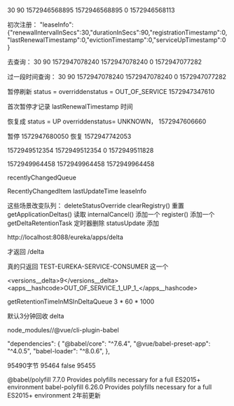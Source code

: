 <renewalIntervalInSecs>30</renewalIntervalInSecs>
<durationInSecs>90</durationInSecs>
<registrationTimestamp>1572946568895</registrationTimestamp>
<lastRenewalTimestamp>1572946568895</lastRenewalTimestamp>
<evictionTimestamp>0</evictionTimestamp>
<serviceUpTimestamp>1572946568113</serviceUpTimestamp>



初次注册：
"leaseInfo":{"renewalIntervalInSecs":30,"durationInSecs":90,"registrationTimestamp":0,"lastRenewalTimestamp":0,"evictionTimestamp":0,"serviceUpTimestamp":0}

去查询：
<renewalIntervalInSecs>30</renewalIntervalInSecs>
<durationInSecs>90</durationInSecs>
<registrationTimestamp>1572947078240</registrationTimestamp>
<lastRenewalTimestamp>1572947078240</lastRenewalTimestamp>
<evictionTimestamp>0</evictionTimestamp>
<serviceUpTimestamp>1572947077282</serviceUpTimestamp>

过一段时间查询：
<renewalIntervalInSecs>30</renewalIntervalInSecs>
<durationInSecs>90</durationInSecs>
<registrationTimestamp>1572947078240</registrationTimestamp>
<lastRenewalTimestamp>1572947078240</lastRenewalTimestamp>
<evictionTimestamp>0</evictionTimestamp>
<serviceUpTimestamp>1572947077282</serviceUpTimestamp>

暂停刷新 status = overriddenstatus = OUT_OF_SERVICE
1572947347610

首次暂停才记录 lastRenewalTimestamp 时间

恢复成 status = UP overriddenstatus= UNKNOWN， 1572947606660

暂停
1572947680050
恢复
1572947742053

<registrationTimestamp>1572949512354</registrationTimestamp>
<lastRenewalTimestamp>1572949512354</lastRenewalTimestamp>
<evictionTimestamp>0</evictionTimestamp>
<serviceUpTimestamp>1572949511828</serviceUpTimestamp>



<serviceUpTimestamp>1572949964458</serviceUpTimestamp>
<serviceUpTimestamp>1572949964458</serviceUpTimestamp>
<serviceUpTimestamp>1572949964458</serviceUpTimestamp>


recentlyChangedQueue

RecentlyChangedItem
	lastUpdateTime
	leaseInfo


这些场景改变队列：
deleteStatusOverride
clearRegistry() 重置
getApplicationDeltas() 读取
internalCancel() 添加一个 
register() 添加一个
getDeltaRetentionTask 定时器删除
statusUpdate 添加


http://localhost:8088/eureka/apps/delta

才返回 /delta

真的只返回 TEST-EUREKA-SERVICE-CONSUMER 这一个

<versions__delta>9</versions__delta>
<apps__hashcode>OUT_OF_SERVICE_1_UP_1_</apps__hashcode>

getRetentionTimeInMSInDeltaQueue 
3 * 60 * 1000 

默认3分钟回收 delta



node_modules//@vue/cli-plugin-babel

  "dependencies": {
    "@babel/core": "^7.6.4",
    "@vue/babel-preset-app": "^4.0.5",
    "babel-loader": "^8.0.6",
  },


95490字节
95464 false
95455


@babel/polyfill 7.7.0 Provides polyfills necessary for a full ES2015+ environment
babel-polyfill 6.26.0 Provides polyfills necessary for a full ES2015+ environment 2年前更新






